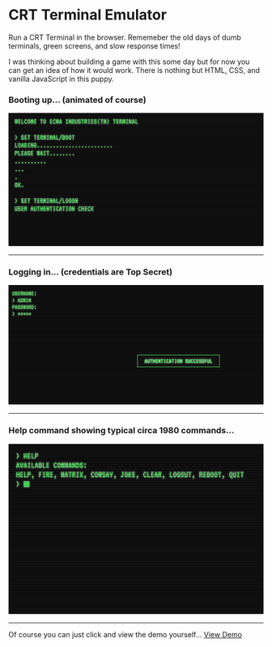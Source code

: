 # CRT Terminal Emulator

Run a CRT Terminal in the browser. Rememeber the old days of dumb terminals, green screens, and slow response times!

I was thinking about building a game with this some day but for now you can get an idea of how it would work. There is nothing but HTML, CSS, and vanilla JavaScript in this puppy.

### Booting up... (animated of course)

![Booting up](assets/boot.png)

---

### Logging in... (credentials are Top Secret)

![Logging in](assets/login.png)

---

### Help command showing typical circa 1980 commands...

![Help command](assets/help.png)

---

Of course you can just click and view the demo yourself...
[View Demo](https://34fame.github.io/crt-terminal-emulator/)
